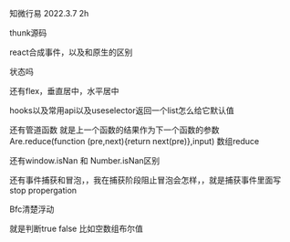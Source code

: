 知微行易
2022.3.7 2h

thunk源码

react合成事件，以及和原生的区别

状态吗

还有flex，垂直居中，水平居中

hooks以及常用api以及useselector返回一个list怎么给它默认值

还有管道函数 就是上一个函数的结果作为下一个函数的参数
Are.reduce(function (pre,next){return   next(pre)},input)
数组reduce

还有window.isNan  和  Number.isNan区别

还有事件捕获和冒泡，，我在捕获阶段阻止冒泡会怎样，，就是捕获事件里面写stop propergation

Bfc清楚浮动

就是判断true  false 比如空数组布尔值